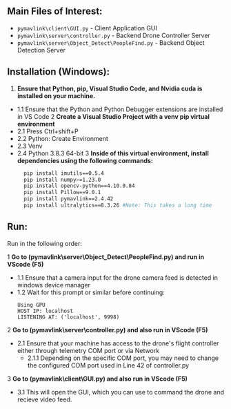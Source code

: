 ## Main Files of Interest:

- `pymavlink\client\GUI.py` - Client Application GUI 
- `pymavlink\server\controller.py` - Backend Drone Controller Server
- `pymavlink\server\Object_Detect\PeopleFind.py` - Backend Object Detection Server


## Installation (Windows):

1. **Ensure that Python, pip, Visual Studio Code, and Nvidia cuda is installed on your machine.**
  - 1.1 Ensure that the Python and Python Debugger extensions are installed in VS Code 
2 **Create a Visual Studio Project with a venv pip virtual environment**
  - 2.1 Press Ctrl+shift+P
  - 2.2 Python: Create Environment
  - 2.3 Venv
  - 2.4 Python 3.8.3 64-bit
3 **Inside of this virtual environment, install dependencies using the following commands:**
      ```bash
        pip install imutils==0.5.4
        pip install numpy>=1.23.0
        pip install opencv-python==4.10.0.84
        pip install Pillow==9.0.1
        pip install pymavlink==2.4.42
        pip install ultralytics==8.3.26 #Note: This takes a long time
      ```
## Run:

Run in the following order:

1 **Go to (pymavlink\server\Object_Detect\PeopleFind.py) and run in VScode (F5)** 
  - 1.1 Ensure that a camera input for the drone camera feed is detected in windows device manager
  - 1.2 Wait for this prompt or similar before continuing: 
     ```
     Using GPU
     HOST IP: localhost
     LISTENING AT: ('localhost', 9998)
     ```

2 **Go to (pymavlink\server\controller.py) and also run in VScode (F5)** 
  - 2.1 Ensure that your machine has access to the drone's flight controller either through telemetry COM port or via Network
    - 2.1.1 Depending on the specific COM port, you may need to change the configured COM port used in Line 42 of controller.py

3 **Go to (pymavlink\client\GUI.py) and also run in VScode (F5)**
  - 3.1 This will open the GUI, which you can use to command the drone and recieve video feed.
